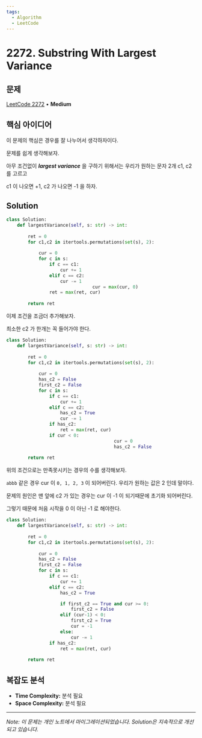 ```yaml
---
tags:
  - Algorithm
  - LeetCode
---
```


# 2272. Substring With Largest Variance

## 문제

[LeetCode 2272](https://leetcode.com/problems/substring-with-largest-variance/description/) • **Medium**

## 핵심 아이디어

이 문제의 핵심은 경우를 잘 나누어서 생각하자이다.

  

문제를 쉽게 생각해보자.

  

아무 조건없이 _**largest variance**_ 을 구하기 위해서는 우리가 원하는 문자 2개 c1, c2 를 고르고

c1 이 나오면 +1, c2 가 나오면 -1 을 하자.

## Solution

```python
class Solution:
    def largestVariance(self, s: str) -> int:
        
        ret = 0
        for c1,c2 in itertools.permutations(set(s), 2):
            
            cur = 0
            for c in s:
                if c == c1:
                    cur += 1
                elif c == c2:
                    cur -= 1
								cur = max(cur, 0)
                ret = max(ret, cur)
        
        return ret
```

  

이제 조건을 조금더 추가해보자.

최소한 c2 가 한개는 꼭 들어가야 한다.

  

```python
class Solution:
    def largestVariance(self, s: str) -> int:
        
        ret = 0
        for c1,c2 in itertools.permutations(set(s), 2):
            
            cur = 0
            has_c2 = False
            first_c2 = False
            for c in s:
                if c == c1:
                    cur += 1
                elif c == c2:
                    has_c2 = True
                    cur -= 1
                if has_c2:
                    ret = max(ret, cur)
                if cur < 0:
										cur = 0
										has_c2 = False
        
        return ret
```

  

위의 조건으로는 만족못시키는 경우의 수를 생각해보자.

`abbb` 같은 경우 cur 이 `0, 1, 2, 3` 이 되어버린다. 우리가 원하는 값은 2 인데 말이다.

문제의 원인은 맨 앞에 c2 가 있는 경우는 cur 이 -1 이 되기때문에 초기화 되어버린다.

그렇기 때문에 처음 시작을 0 이 아닌 -1 로 해야한다.

  

```python
class Solution:
    def largestVariance(self, s: str) -> int:
        
        ret = 0
        for c1,c2 in itertools.permutations(set(s), 2):
            
            cur = 0
            has_c2 = False
            first_c2 = False
            for c in s:
                if c == c1:
                    cur += 1
                elif c == c2:
                    has_c2 = True

                    if first_c2 == True and cur >= 0:
                        first_c2 = False
                    elif (cur-1) < 0:
                        first_c2 = True
                        cur = -1
                    else:
                        cur -= 1
                if has_c2:
                    ret = max(ret, cur)
        
        return ret
```

## 복잡도 분석

- **Time Complexity:** 분석 필요
- **Space Complexity:** 분석 필요


---

*Note: 이 문제는 개인 노트에서 마이그레이션되었습니다. Solution은 지속적으로 개선되고 있습니다.*
